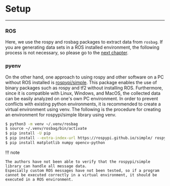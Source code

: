 # Setup

<!-- ******************************** -->
----
### ROS
Here, we use the rospy and rosbag packages to extract data from `rosbag`.
If you are generating data sets in a ROS installed environment, the following process is not necessary, so please go to the [next chapter](./dataset.md).

### pyenv
On the other hand, one approach to using rospy and other software on a PC without ROS installed is [rospypi/simple](https://github.com/rospypi/simple).
This package enables the use of binary packages such as rospy and tf2 without installing ROS.
Furthermore, since it is compatible with Linux, Windows, and MacOS, the collected data can be easily analyzed on one's own PC environment.
In order to prevent conflicts with existing python environments, it is recommended to create a virtual environment using venv.
The following is the procedure for creating an environment for rospypi/simple library using venv.

```bash
$ python3 -m venv ~/.venv/rosbag
$ source ~/.venv/rosbag/bin/activate
$ pip install -U pip
$ pip install --extra-index-url https://rospypi.github.io/simple/ rospy rosbag
$ pip install matplotlib numpy opencv-python
```

!!! note
    
    The authors have not been able to verify that the rospypi/simple library can handle all message data.
    Especially custom ROS messages have not been tested, so if a program cannot be executed correctly in a virtual environment, it should be executed in a ROS environment.